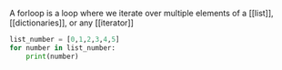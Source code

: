 A forloop is a loop where we iterate over multiple elements of a [[list]], [[dictionaries]], or any [[iterator]]
```python
list_number = [0,1,2,3,4,5]
for number in list_number:
	print(number)
```
